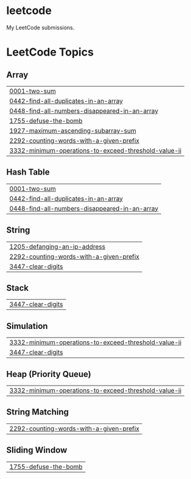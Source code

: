 # leetcode

My LeetCode submissions. 


<!---LeetCode Topics Start-->
# LeetCode Topics
## Array
|  |
| ------- |
| [0001-two-sum](https://github.com/devangsaraogi/leetcode/tree/master/0001-two-sum) |
| [0442-find-all-duplicates-in-an-array](https://github.com/devangsaraogi/leetcode/tree/master/0442-find-all-duplicates-in-an-array) |
| [0448-find-all-numbers-disappeared-in-an-array](https://github.com/devangsaraogi/leetcode/tree/master/0448-find-all-numbers-disappeared-in-an-array) |
| [1755-defuse-the-bomb](https://github.com/devangsaraogi/leetcode/tree/master/1755-defuse-the-bomb) |
| [1927-maximum-ascending-subarray-sum](https://github.com/devangsaraogi/leetcode/tree/master/1927-maximum-ascending-subarray-sum) |
| [2292-counting-words-with-a-given-prefix](https://github.com/devangsaraogi/leetcode/tree/master/2292-counting-words-with-a-given-prefix) |
| [3332-minimum-operations-to-exceed-threshold-value-ii](https://github.com/devangsaraogi/leetcode/tree/master/3332-minimum-operations-to-exceed-threshold-value-ii) |
## Hash Table
|  |
| ------- |
| [0001-two-sum](https://github.com/devangsaraogi/leetcode/tree/master/0001-two-sum) |
| [0442-find-all-duplicates-in-an-array](https://github.com/devangsaraogi/leetcode/tree/master/0442-find-all-duplicates-in-an-array) |
| [0448-find-all-numbers-disappeared-in-an-array](https://github.com/devangsaraogi/leetcode/tree/master/0448-find-all-numbers-disappeared-in-an-array) |
## String
|  |
| ------- |
| [1205-defanging-an-ip-address](https://github.com/devangsaraogi/leetcode/tree/master/1205-defanging-an-ip-address) |
| [2292-counting-words-with-a-given-prefix](https://github.com/devangsaraogi/leetcode/tree/master/2292-counting-words-with-a-given-prefix) |
| [3447-clear-digits](https://github.com/devangsaraogi/leetcode/tree/master/3447-clear-digits) |
## Stack
|  |
| ------- |
| [3447-clear-digits](https://github.com/devangsaraogi/leetcode/tree/master/3447-clear-digits) |
## Simulation
|  |
| ------- |
| [3332-minimum-operations-to-exceed-threshold-value-ii](https://github.com/devangsaraogi/leetcode/tree/master/3332-minimum-operations-to-exceed-threshold-value-ii) |
| [3447-clear-digits](https://github.com/devangsaraogi/leetcode/tree/master/3447-clear-digits) |
## Heap (Priority Queue)
|  |
| ------- |
| [3332-minimum-operations-to-exceed-threshold-value-ii](https://github.com/devangsaraogi/leetcode/tree/master/3332-minimum-operations-to-exceed-threshold-value-ii) |
## String Matching
|  |
| ------- |
| [2292-counting-words-with-a-given-prefix](https://github.com/devangsaraogi/leetcode/tree/master/2292-counting-words-with-a-given-prefix) |
## Sliding Window
|  |
| ------- |
| [1755-defuse-the-bomb](https://github.com/devangsaraogi/leetcode/tree/master/1755-defuse-the-bomb) |
<!---LeetCode Topics End-->